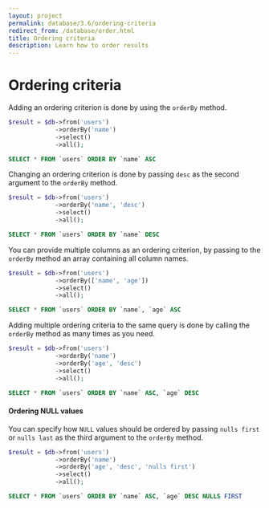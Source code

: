 ```yaml
---
layout: project
permalink: database/3.6/ordering-criteria
redirect_from: /database/order.html
title: Ordering criteria
description: Learn how to order results
---
```

# Ordering criteria

Adding an ordering criterion is done by using the `orderBy` method.

```php
$result = $db->from('users')
             ->orderBy('name')
             ->select()
             ->all();
```
```sql
SELECT * FROM `users` ORDER BY `name` ASC
```

Changing an ordering criterion is done by passing `desc` as the second argument to the `orderBy` method.

```php
$result = $db->from('users')
             ->orderBy('name', 'desc')
             ->select()
             ->all();
```
```sql
SELECT * FROM `users` ORDER BY `name` DESC
```

You can provide multiple columns as an ordering criterion, by passing to the `orderBy` method 
an array containing all column names.

```php
$result = $db->from('users')
             ->orderBy(['name', 'age'])
             ->select()
             ->all();
```
```sql
SELECT * FROM `users` ORDER BY `name`, `age` ASC
```

Adding multiple ordering criteria to the same query is done by calling the `orderBy` 
method as many times as you need.

```php
$result = $db->from('users')
             ->orderBy('name')
             ->orderBy('age', 'desc')
             ->select()
             ->all();
```
```sql
SELECT * FROM `users` ORDER BY `name` ASC, `age` DESC
```

#### Ordering NULL values

You can specify how `NULL` values should be ordered by passing `nulls first` or 
`nulls last` as the third argument to the `orderBy` method.

```php
$result = $db->from('users')
             ->orderBy('name')
             ->orderBy('age', 'desc', 'nulls first')
             ->select()
             ->all();
```
```sql
SELECT * FROM `users` ORDER BY `name` ASC, `age` DESC NULLS FIRST
```


